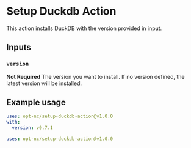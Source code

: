 # Setup Duckdb Action


This action installs DuckDB with the version provided in input.

## Inputs

### `version`

**Not Required** The version you want to install. If no version defined, the latest version will be installed.

## Example usage

```yaml
uses: opt-nc/setup-duckdb-action@v1.0.0
with:
  version: v0.7.1
```

```yaml
uses: opt-nc/setup-duckdb-action@v1.0.0
```
